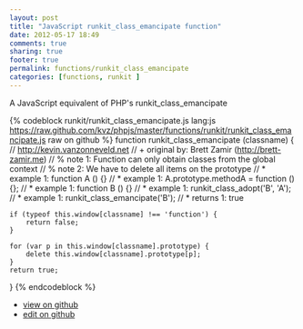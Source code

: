 ```yaml
---
layout: post
title: "JavaScript runkit_class_emancipate function"
date: 2012-05-17 18:49
comments: true
sharing: true
footer: true
permalink: functions/runkit_class_emancipate
categories: [functions, runkit ]
---
```

A JavaScript equivalent of PHP's runkit_class_emancipate
<!-- more -->
{% codeblock runkit/runkit_class_emancipate.js lang:js https://raw.github.com/kvz/phpjs/master/functions/runkit/runkit_class_emancipate.js raw on github %}
function runkit_class_emancipate (classname) {
    // http://kevin.vanzonneveld.net
    // +   original by: Brett Zamir (http://brett-zamir.me)
    // %          note 1: Function can only obtain classes from the global context
    // %          note 2: We have to delete all items on the prototype
    // *     example 1: function A () {}
    // *     example 1: A.prototype.methodA = function () {};
    // *     example 1: function B () {}
    // *     example 1: runkit_class_adopt('B', 'A');
    // *     example 1: runkit_class_emancipate('B');
    // *     returns 1: true

    if (typeof this.window[classname] !== 'function') {
        return false;
    }

    for (var p in this.window[classname].prototype) {
        delete this.window[classname].prototype[p];
    }
    return true;
}
{% endcodeblock %}
<ul>
 <li><a href="https://github.com/kvz/phpjs/blob/master/functions/runkit/runkit_class_emancipate.js">view on github</a></li>
 <li><a href="https://github.com/kvz/phpjs/edit/master/functions/runkit/runkit_class_emancipate.js">edit on github</a></li>
</ul>
